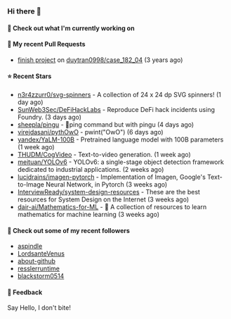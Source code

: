 ### Hi there 👋

#### 👷 Check out what I'm currently working on

#### 🔨 My recent Pull Requests

- [finish project](https://github.com/duytran0998/case_182_04/pull/1) on [duytran0998/case_182_04](https://github.com/duytran0998/case_182_04) (3 years ago)

#### ⭐ Recent Stars

- [n3r4zzurr0/svg-spinners](https://github.com/n3r4zzurr0/svg-spinners) - A collection of 24 x 24 dp SVG spinners! (1 day ago)
- [SunWeb3Sec/DeFiHackLabs](https://github.com/SunWeb3Sec/DeFiHackLabs) - Reproduce DeFi hack incidents using Foundry. (3 days ago)
- [sheepla/pingu](https://github.com/sheepla/pingu) - 🐧ping command but with pingu (4 days ago)
- [virejdasani/pythOwO](https://github.com/virejdasani/pythOwO) - pwint(&#34;OwO&#34;) (6 days ago)
- [yandex/YaLM-100B](https://github.com/yandex/YaLM-100B) - Pretrained language model with 100B parameters (1 week ago)
- [THUDM/CogVideo](https://github.com/THUDM/CogVideo) - Text-to-video generation.  (1 week ago)
- [meituan/YOLOv6](https://github.com/meituan/YOLOv6) - YOLOv6: a single-stage object detection framework dedicated to industrial applications. (2 weeks ago)
- [lucidrains/imagen-pytorch](https://github.com/lucidrains/imagen-pytorch) - Implementation of Imagen, Google&#39;s Text-to-Image Neural Network, in Pytorch (3 weeks ago)
- [InterviewReady/system-design-resources](https://github.com/InterviewReady/system-design-resources) - These are the best resources for System Design on the Internet (3 weeks ago)
- [dair-ai/Mathematics-for-ML](https://github.com/dair-ai/Mathematics-for-ML) - 🧮  A collection of resources to learn mathematics for machine learning (3 weeks ago)

#### 👯 Check out some of my recent followers

- [aspindle](https://github.com/aspindle)
- [LordsanteVenus](https://github.com/LordsanteVenus)
- [about-github](https://github.com/about-github)
- [resslerruntime](https://github.com/resslerruntime)
- [blackstorm0514](https://github.com/blackstorm0514)

#### 💬 Feedback

Say Hello, I don't bite!